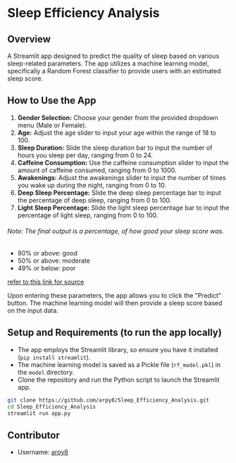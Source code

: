 # Sleep Efficiency Analysis

## Overview
A Streamlit app designed to predict the quality of sleep based on various sleep-related parameters. The app utilizes a machine learning model, specifically a Random Forest classifier to provide users with an estimated sleep score.

## How to Use the App
1. **Gender Selection:** Choose your gender from the provided dropdown menu (Male or Female).
2. **Age:** Adjust the age slider to input your age within the range of 18 to 100.
3. **Sleep Duration:** Slide the sleep duration bar to input the number of hours you sleep per day, ranging from 0 to 24.
4. **Caffeine Consumption:** Use the caffeine consumption slider to input the amount of caffeine consumed, ranging from 0 to 1000.
5. **Awakenings:** Adjust the awakenings slider to input the number of times you wake up during the night, ranging from 0 to 10.
6. **Deep Sleep Percentage:** Slide the deep sleep percentage bar to input the percentage of deep sleep, ranging from 0 to 100.
7. **Light Sleep Percentage:** Slide the light sleep percentage bar to input the percentage of light sleep, ranging from 0 to 100.

###### Note: The final output is a percentage, of how good your sleep score was.
- 80% or above: good
- 50% or above: moderate
- 49% or below: poor

[refer to this link for source ](https://www.firstbeat.com/en/blog/a-good-nights-sleep-what-does-it-mean/#:~:text=Sleep%20score%20100%20means%20your,amount%20and%20quality%20of%20sleep.) 

Upon entering these parameters, the app allows you to click the "Predict" button. The machine learning model will then provide a sleep score based on the input data.

## Setup and Requirements (to run the app locally)
- The app employs the Streamlit library, so ensure you have it installed (`pip install streamlit`).
- The machine learning model is saved as a Pickle file (`rf_model.pkl`) in the `model` directory.
- Clone the repository and run the Python script to launch the Streamlit app.

```bash
git clone https://github.com/arpy8/Sleep_Efficiency_Analysis.git
cd Sleep_Efficiency_Analysis
streamlit run app.py
```

## Contributor
- Username: [arpy8](https://github.com/arpy8)